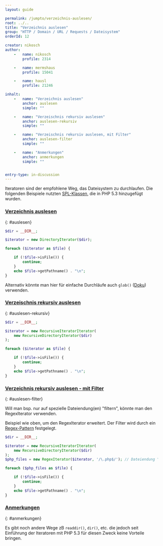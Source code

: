 ```yaml
---
layout: guide

permalink: /jumpto/verzeichnis-auslesen/
root: ../..
title: "Verzeichnis auslesen"
group: "HTTP / Domain / URL / Requests / Dateisystem"
orderId: 12

creator: nikosch
author:
    -   name: nikosch
        profile: 2314

    -   name: mermshaus
        profile: 15041

    -   name: hausl
        profile: 21246

inhalt:
    -   name: "Verzeichnis auslesen"
        anchor: auslesen
        simple: ""

    -   name: "Verzeischnis rekursiv auslesen"
        anchor: auslesen-rekursiv
        simple: ""

    -   name: "Verzeischnis rekursiv auslesen, mit Filter"
        anchor: auslesen-filter
        simple: ""

    -   name: "Anmerkungen"
        anchor: anmerkungen
        simple: ""


entry-type: in-discussion
---
```



Iteratoren sind der empfohlene Weg, das Dateisystem zu durchlaufen.
Die folgenden Beispiele nutzten [SPL-Klassen](http://us3.php.net/manual/en/book.spl.php),
die in PHP 5.3 hinzugefügt wurden.


### [Verzeichnis auslesen](#auslesen)
{: #auslesen}

~~~ php
$dir = __DIR__;

$iterator = new DirectoryIterator($dir);

foreach ($iterator as $file) {

    if (!$file->isFile()) {
        continue;
    }
    echo $file->getPathname() . "\n";
}
~~~

Alternativ könnte man hier für einfache Durchläufe auch `glob()` ([Doku](http://php.net/manual/de/function.glob.php)) verwenden.


### [Verzeischnis rekursiv auslesen](#auslesen-rekursiv)
{: #auslesen-rekursiv}

~~~ php
$dir = __DIR__;

$iterator = new RecursiveIteratorIterator(
    new RecursiveDirectoryIterator($dir)
);

foreach ($iterator as $file) {

    if (!$file->isFile()) {
        continue;
    }
    echo $file->getPathname() . "\n";
}
~~~


### [Verzeichnis rekursiv auslesen - mit Filter](#auslesen-filter)
{: #auslesen-filter}

Will man bsp. nur auf spezielle Dateiendung(en) "filtern", könnte man den RegexIterator verwenden.

Beispiel wie oben, um den RegexIterator erweitert.
Der Filter wird durch ein [Regex-Pattern](http://php.net/manual/de/reference.pcre.pattern.syntax.php) festgelegt.

~~~php
$dir = __DIR__;

$iterator = new RecursiveIteratorIterator(
    new RecursiveDirectoryIterator($dir)
);
$php_files = new RegexIterator($iterator, '/\.php$/'); // Dateiendung ".php"

foreach ($php_files as $file) {

    if (!$file->isFile()) {
        continue;
    }
    echo $file->getPathname() . "\n";
}
~~~


### [Anmerkungen](#anmerkungen)
{: #anmerkungen}

Es gibt noch andere Wege zB `readdir()`, `dir()`,  etc. die jedoch seit Einführung
der Iteratoren mit PHP 5.3 für diesen Zweck keine Vorteile bringen.
